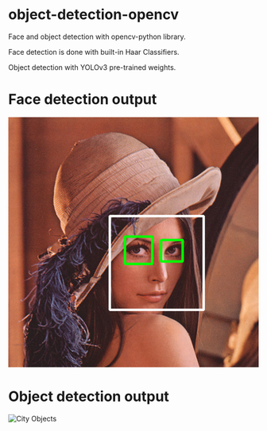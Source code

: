 # object-detection-opencv
Face and object detection with opencv-python library.

Face detection is done with built-in Haar Classifiers.

Object detection with YOLOv3 pre-trained weights.

# Face detection output 

<img title="Lenna detected image" src="lenna.png">

# Object detection output 

<img title="City Objects" src="city.jpg">
